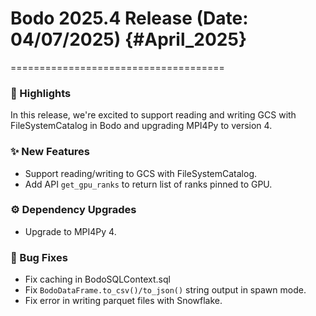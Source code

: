 # Bodo 2025.4 Release (Date: 04/07/2025) {#April_2025}
=====================================

### 🎉 Highlights

In this release, we're excited to support reading and writing GCS with FileSystemCatalog in Bodo and upgrading MPI4Py to version 4.

### ✨ New Features

 - Support reading/writing to GCS with FileSystemCatalog.
 - Add API `get_gpu_ranks` to return list of ranks pinned to GPU.

### ⚙️ Dependency Upgrades

 - Upgrade to MPI4Py 4.

### 🐛 Bug Fixes

 - Fix caching in BodoSQLContext.sql 
 - Fix `BodoDataFrame.to_csv()/to_json()` string output in spawn mode.
 - Fix error in writing parquet files with Snowflake.
